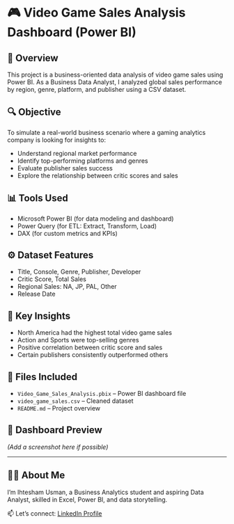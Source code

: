 # 🎮 Video Game Sales Analysis Dashboard (Power BI)

## 📌 Overview
This project is a business-oriented data analysis of video game sales using Power BI. As a Business Data Analyst, I analyzed global sales performance by region, genre, platform, and publisher using a CSV dataset.

## 🔍 Objective
To simulate a real-world business scenario where a gaming analytics company is looking for insights to:
- Understand regional market performance
- Identify top-performing platforms and genres
- Evaluate publisher sales success
- Explore the relationship between critic scores and sales

## 📊 Tools Used
- Microsoft Power BI (for data modeling and dashboard)
- Power Query (for ETL: Extract, Transform, Load)
- DAX (for custom metrics and KPIs)

## ⚙️ Dataset Features
- Title, Console, Genre, Publisher, Developer
- Critic Score, Total Sales
- Regional Sales: NA, JP, PAL, Other
- Release Date

## 🧠 Key Insights
- North America had the highest total video game sales
- Action and Sports were top-selling genres
- Positive correlation between critic score and sales
- Certain publishers consistently outperformed others

## 📁 Files Included
- `Video_Game_Sales_Analysis.pbix` – Power BI dashboard file
- `video_game_sales.csv` – Cleaned dataset
- `README.md` – Project overview

## 📸 Dashboard Preview
*(Add a screenshot here if possible)*

---

## 🧑‍💼 About Me
I’m Ihtesham Usman, a Business Analytics student and aspiring Data Analyst, skilled in Excel, Power BI, and data storytelling.

📫 Let’s connect: [LinkedIn Profile](https://www.linkedin.com/in/ihtesham-usman)
